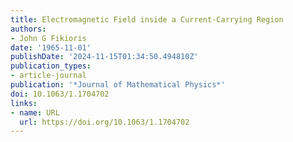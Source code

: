 ```yaml
---
title: Electromagnetic Field inside a Current‐Carrying Region
authors:
- John G Fikioris
date: '1965-11-01'
publishDate: '2024-11-15T01:34:50.494810Z'
publication_types:
- article-journal
publication: '*Journal of Mathematical Physics*'
doi: 10.1063/1.1704702
links:
- name: URL
  url: https://doi.org/10.1063/1.1704702
---
```

